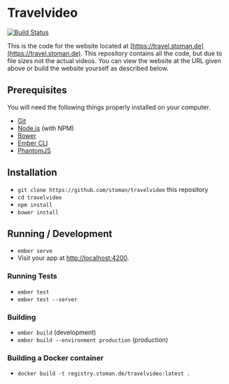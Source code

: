 # Travelvideo

[![Build Status](https://travis-ci.org/stoman/travelvideo.svg?branch=master)](https://travis-ci.org/stoman/travelvideo)

This is the code for the website located at [https://travel.stoman.de](https://travel.stoman.de). This repository contains all the code, but due to file sizes not the actual videos. You can view the website at the URL given above or build the website yourself as described below.

## Prerequisites

You will need the following things properly installed on your computer.

* [Git](http://git-scm.com/)
* [Node.js](http://nodejs.org/) (with NPM)
* [Bower](http://bower.io/)
* [Ember CLI](http://ember-cli.com/)
* [PhantomJS](http://phantomjs.org/)

## Installation

* `git clone https://github.com/stoman/travelvideo` this repository
* `cd travelvideo`
* `npm install`
* `bower install`

## Running / Development

* `ember serve`
* Visit your app at [http://localhost:4200](http://localhost:4200).

### Running Tests

* `ember test`
* `ember test --server`

### Building

* `ember build` (development)
* `ember build --environment production` (production)

### Building a Docker container

* `docker build -t registry.stoman.de/travelvideo:latest .`
